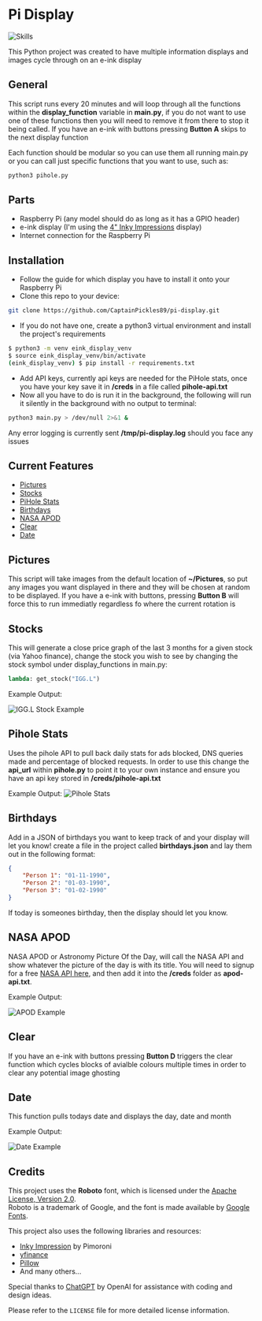 #  Pi Display 
![Skills](https://skills-icons.vercel.app/api/icons?i=raspberrypi,python)

This Python project was created to have multiple information displays and images cycle through on an e-ink display

## General

This script runs every 20 minutes and will loop through all the functions within the __display_function__ variable in __main.py__, if you do not want to use one of these functions then you will need to remove it from there to stop it being called. If you have an e-ink with buttons pressing __Button A__ skips to the next display function

Each function should be modular so you can use them all running main.py or you can call just specific functions that you want to use, such as:
```md
python3 pihole.py
```
## Parts
 - Raspberry Pi (any model should do as long as it has a GPIO header)
 - e-ink display (I'm using the [4" Inky Impressions](https://shop.pimoroni.com/products/inky-impression-4?variant=39599238807635) display)
 - Internet connection for the Raspberry Pi

## Installation
- Follow the guide for which display you have to install it onto your Raspberry Pi
- Clone this repo to your device:
```bash
git clone https://github.com/CaptainPickles89/pi-display.git
```
- If you do not have one, create a python3 virtual environment and install the project's requirements
```bash
$ python3 -m venv eink_display_venv
$ source eink_display_venv/bin/activate
(eink_display_venv) $ pip install -r requirements.txt
```
- Add API keys, currently api keys are needed for the PiHole stats, once you have your key save it in __/creds__ in a file called __pihole-api.txt__
- Now all you have to do is run it in the background, the following will run it silently in the background with no output to terminal:
```bash
python3 main.py > /dev/null 2>&1 & 
```

Any error logging is currently sent __/tmp/pi-display.log__ should you face any issues

## Current Features
 - [Pictures](#pictures)
 - [Stocks](#stocks)
 - [PiHole Stats](#pihole-stats)
 - [Birthdays](#birthdays)
 - [NASA APOD](#nasa-apod)
 - [Clear](#clear)
 - [Date](#date)

## Pictures

This script will take images from the default location of __~/Pictures__, so put any images you want displayed in there and they will be chosen at random to be displayed. If you have a e-ink with buttons, pressing __Button B__ will force this to run immediatly regardless fo where the current rotation is

## Stocks

This will generate a close price graph of the last 3 months for a given stock (via Yahoo finance), change the stock you wish to see by changing the stock symbol under display_functions in main.py:
```python
lambda: get_stock("IGG.L")
```
Example Output:

![IGG.L Stock Example](/docs/stock_example.png)

## Pihole Stats

Uses the pihole API to pull back daily stats for ads blocked, DNS queries made and percentage of blocked requests. In order to use this change the __api_url__ within __pihole.py__ to point it to your own instance and ensure you have an api key stored in __/creds/pihole-api.txt__

Example Output:
![Pihole Stats](/docs/pihole_example.png)

## Birthdays

Add in a JSON of birthdays you want to keep track of and your display will let you know! create a file in the project called __birthdays.json__ and lay them out in the following format:
```json
{
    "Person 1": "01-11-1990",
    "Person 2": "01-03-1990",
    "Person 3": "01-02-1990"
}
```
If today is someones birthday, then the display should let you know.

## NASA APOD

NASA APOD or Astronomy Picture Of the Day, will call the NASA API and show whatever the picture of the day is with its title. You will need to signup for a free [NASA API here](https://api.nasa.gov/), and then add it into the __/creds__ folder as __apod-api.txt__.

Example Output:

![APOD Example](/docs/apod_example.png)

## Clear
If you have an e-ink with buttons pressing __Button D__ triggers the clear function which cycles blocks of avialble colours multiple times in order to clear any potential image ghosting

## Date
This function pulls todays date and displays the day, date and month

Example Output:

![Date Example](/docs/date_example.png)

## Credits

This project uses the **Roboto** font, which is licensed under the [Apache License, Version 2.0](https://www.apache.org/licenses/LICENSE-2.0).  
Roboto is a trademark of Google, and the font is made available by [Google Fonts](https://fonts.google.com/).

This project also uses the following libraries and resources:

- [Inky Impression](https://github.com/pimoroni/inky) by Pimoroni
- [yfinance](https://pypi.org/project/yfinance/)
- [Pillow](https://pillow.readthedocs.io/)
- And many others...

Special thanks to [ChatGPT](https://chatgpt.com) by OpenAI for assistance with coding and design ideas.

Please refer to the `LICENSE` file for more detailed license information.
